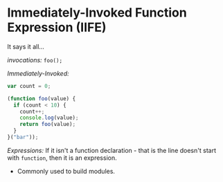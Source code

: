 # Immediately-Invoked Function Expression (IIFE)

It says it all...

*invocations:*
`foo();`

*Immediately-Invoked:*

```JavaScript
var count = 0;

(function foo(value) {
  if (count < 10) {
    count++;
    console.log(value);
    return foo(value);  
  }
}("bar"));
```

*Expressions:*
If it isn't a function declaration - that is the line doesn't start with `function`, then it is an expression.

* Commonly used to build modules.
